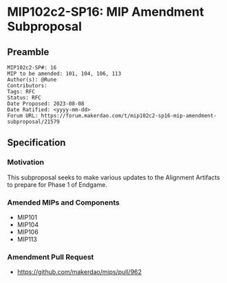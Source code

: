 # MIP102c2-SP16: MIP Amendment Subproposal

## Preamble

```
MIP102c2-SP#: 16
MIP to be amended: 101, 104, 106, 113
Author(s): @Rune
Contributors:
Tags: RFC
Status: RFC
Date Proposed: 2023-08-08
Date Ratified: <yyyy-mm-dd>
Forum URL: https://forum.makerdao.com/t/mip102c2-sp16-mip-amendment-subproposal/21579
```
## Specification

### Motivation

This subproposal seeks to make various updates to the Alignment Artifacts to prepare for Phase 1 of Endgame.

### Amended MIPs and Components

* MIP101
* MIP104
* MIP106
* MIP113

### Amendment Pull Request

- https://github.com/makerdao/mips/pull/962
